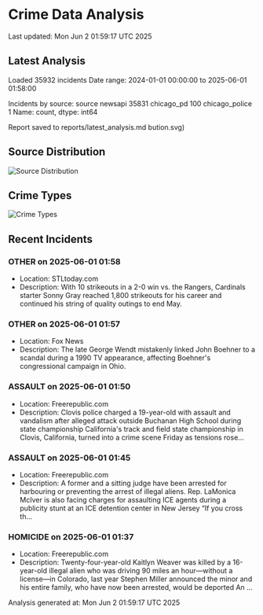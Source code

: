 # Crime Data Analysis
Last updated: Mon Jun  2 01:59:17 UTC 2025

## Latest Analysis

Loaded 35932 incidents
Date range: 2024-01-01 00:00:00 to 2025-06-01 01:58:00

Incidents by source:
source
newsapi           35831
chicago_pd          100
chicago_police        1
Name: count, dtype: int64

Report saved to reports/latest_analysis.md
bution.svg)

## Source Distribution
![Source Distribution](images/source_distribution.svg)

## Crime Types
![Crime Types](images/crime_types.svg)

## Recent Incidents

### OTHER on 2025-06-01 01:58
- Location: STLtoday.com
- Description: With 10 strikeouts in a 2-0 win vs. the Rangers, Cardinals starter Sonny Gray reached 1,800 strikeouts for his career and continued his string of quality outings to end May.


### OTHER on 2025-06-01 01:57
- Location: Fox News
- Description: The late George Wendt mistakenly linked John Boehner to a scandal during a 1990 TV appearance, affecting Boehner's congressional campaign in Ohio.


### ASSAULT on 2025-06-01 01:50
- Location: Freerepublic.com
- Description: Clovis police charged a 19-year-old with assault and vandalism after alleged attack outside Buchanan High School during state championship California's track and field state championship in Clovis, California, turned into a crime scene Friday as tensions rose…


### ASSAULT on 2025-06-01 01:45
- Location: Freerepublic.com
- Description: A former and a sitting judge have been arrested for harbouring or preventing the arrest of illegal aliens. Rep. LaMonica McIver is also facing charges for assaulting ICE agents during a publicity stunt at an ICE detention center in New Jersey “If you cross th…


### HOMICIDE on 2025-06-01 01:37
- Location: Freerepublic.com
- Description: Twenty-four-year-old Kaitlyn Weaver was killed by a 16-year-old illegal alien who was driving 90 miles an hour—without a license—in Colorado, last year Stephen Miller announced the minor and his entire family, who have now been arrested, would be deported An …

Analysis generated at: Mon Jun  2 01:59:17 UTC 2025
